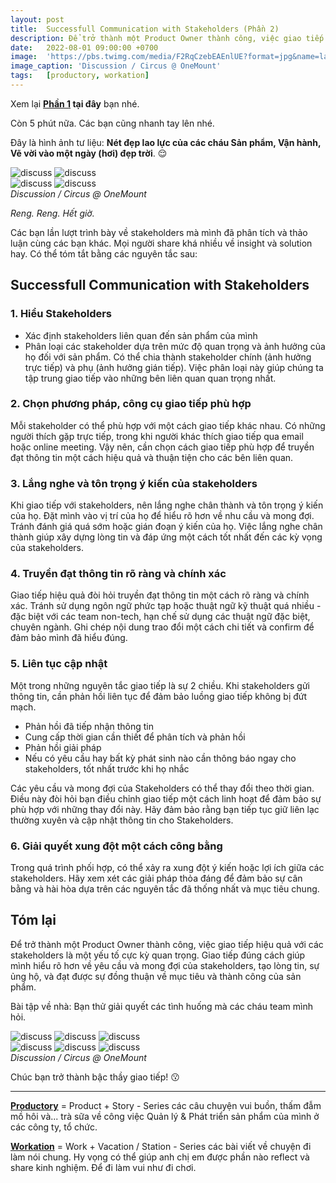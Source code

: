 ```yaml
---
layout: post
title:  Successfull Communication with Stakeholders (Phần 2)
description: Để trở thành một Product Owner thành công, việc giao tiếp hiệu quả với các stakeholders là một yếu tố cực kỳ quan trọng. Giao tiếp đúng cách giúp bạn hiểu rõ hơn về yêu cầu và mong đợi của stakeholders, tạo lòng tin, sự ủng hộ, và đạt được sự đồng thuận về mục tiêu và thành công của sản phẩm.
date:   2022-08-01 09:00:00 +0700
image:  'https://pbs.twimg.com/media/F2RqCzebEAEnlUE?format=jpg&name=large'
image_caption: 'Discussion / Circus @ OneMount'
tags:   [productory, workation]
---
```


Xem lại **[Phần 1](/blog/successful-communication-with-stakeholders-part-1) tại đây** bạn nhé.

Còn 5 phút nữa. Các bạn cũng nhanh tay lên nhé.

Đây là hình ảnh tư liệu: **Nét đẹp lao lực của các cháu Sản phẩm, Vận hành, Vẽ vời vào một ngày (hơi) đẹp trời**. 😌

<div class="gallery-box">
  <div class="gallery">
    <img src="https://pbs.twimg.com/media/F2RqGCBbYAAQpwE?format=jpg&name=medium" loading="lazy" alt="discuss">
    <img src="https://pbs.twimg.com/media/F2RqO2saoAATnvt?format=jpg&name=medium" loading="lazy" alt="discuss">
  </div>
</div>
<div class="gallery-box">
  <div class="gallery">
    <img src="https://pbs.twimg.com/media/F2RqLYZbIAA2WKz?format=jpg&name=medium" loading="lazy" alt="discuss">
    <img src="https://pbs.twimg.com/media/F2RqQuaaAAACOOZ?format=jpg&name=medium" loading="lazy" alt="discuss">
  </div>
</div>
<em>Discussion / Circus @ OneMount</em>

*Reng. Reng. Hết giờ.*

Các bạn lần lượt trình bày về stakeholders mà mình đã phân tích và thảo luận cùng các bạn khác. Mọi người share khá nhiều về insight và solution hay. Có thể tóm tắt bằng các nguyên tắc sau:

## Successfull Communication with Stakeholders

### 1. Hiểu Stakeholders

- Xác định stakeholders liên quan đến sản phẩm của mình
- Phân loại các stakeholder dựa trên mức độ quan trọng và ảnh hưởng của họ đối với sản phẩm. Có thể chia thành stakeholder chính (ảnh hưởng trực tiếp) và phụ (ảnh hưởng gián tiếp). Việc phân loại này giúp chúng ta tập trung giao tiếp vào những bên liên quan quan trọng nhất.

### 2. Chọn phương pháp, công cụ giao tiếp phù hợp

Mỗi stakeholder có thể phù hợp với một cách giao tiếp khác nhau. Có những người thích gặp trực tiếp, trong khi người khác thích giao tiếp qua email hoặc online meeting. Vậy nên, cần chọn cách giao tiếp phù hợp để truyền đạt thông tin một cách hiệu quả và thuận tiện cho các bên liên quan.

### 3. Lắng nghe và tôn trọng ý kiến của stakeholders

Khi giao tiếp với stakeholders, nên lắng nghe chân thành và tôn trọng ý kiến của họ. Đặt mình vào vị trí của họ để hiểu rõ hơn về nhu cầu và mong đợi. Tránh đánh giá quá sớm hoặc gián đoạn ý kiến của họ. Việc lắng nghe chân thành giúp xây dựng lòng tin và đáp ứng một cách tốt nhất đến các kỳ vọng của stakeholders.

### 4. Truyền đạt thông tin rõ ràng và chính xác

Giao tiếp hiệu quả đòi hỏi truyền đạt thông tin một cách rõ ràng và chính xác. Tránh sử dụng ngôn ngữ phức tạp hoặc thuật ngữ kỹ thuật quá nhiều - đặc biệt với các team non-tech, hạn chế sử dụng các thuật ngữ đặc biệt, chuyên ngành. Ghi chép nội dung trao đổi một cách chi tiết và confirm để đảm bảo mình đã hiểu đúng.

### 5. Liên tục cập nhật

Một trong những nguyên tắc giao tiếp là sự 2 chiều. Khi stakeholders gửi thông tin, cần phản hồi liên tục để đảm bảo luồng giao tiếp không bị đứt mạch.

- Phản hồi đã tiếp nhận thông tin
- Cung cấp thời gian cần thiết để phân tích và phản hồi
- Phản hồi giải pháp
- Nếu có yêu cầu hay bất kỳ phát sinh nào cần thông báo ngay cho stakeholders, tốt nhất trước khi họ nhắc

Các yêu cầu và mong đợi của Stakeholders có thể thay đổi theo thời gian. Điều này đòi hỏi bạn điều chỉnh giao tiếp một cách linh hoạt để đảm bảo sự phù hợp với những thay đổi này. Hãy đảm bảo rằng bạn tiếp tục giữ liên lạc thường xuyên và cập nhật thông tin cho Stakeholders.

### 6. Giải quyết xung đột một cách công bằng

Trong quá trình phối hợp, có thể xảy ra xung đột ý kiến hoặc lợi ích giữa các stakeholders. Hãy xem xét các giải pháp thỏa đáng để đảm bảo sự cân bằng và hài hòa dựa trên các nguyên tắc đã thống nhất và mục tiêu chung. 



## Tóm lại

Để trở thành một Product Owner thành công, việc giao tiếp hiệu quả với các stakeholders là một yếu tố cực kỳ quan trọng. Giao tiếp đúng cách giúp mình hiểu rõ hơn về yêu cầu và mong đợi của stakeholders, tạo lòng tin, sự ủng hộ, và đạt được sự đồng thuận về mục tiêu và thành công của sản phẩm.

Bài tập về nhà: Bạn thử giải quyết các tình huống mà các cháu team mình hỏi. 

<div class="gallery-box">
  <div class="gallery">
    <img src="https://pbs.twimg.com/media/F2Rd5s2aQAE6h0l?format=jpg&name=medium" loading="lazy" alt="discuss">
    <img src="https://pbs.twimg.com/media/F2Rdyu-bwAAjrGE?format=jpg&name=medium" loading="lazy" alt="discuss">
    <img src="https://pbs.twimg.com/media/F2RdwoeboAAvDHS?format=jpg&name=medium" loading="lazy" alt="discuss">
  </div>
</div>
<div class="gallery-box">
  <div class="gallery">
    <img src="https://pbs.twimg.com/media/F2Rd7OsaQAE-mSZ?format=jpg&name=medium" loading="lazy" alt="discuss">
    <img src="https://pbs.twimg.com/media/F2Rd9FtbcAAYWkk?format=jpg&name=medium" loading="lazy" alt="discuss">
    <img src="https://pbs.twimg.com/media/F2Rd3CBbkAASOAp?format=jpg&name=medium" loading="lazy" alt="discuss">
  </div>
</div>
<em>Discussion / Circus @ OneMount</em>

Chúc bạn trở thành bậc thầy giao tiếp! 😗

___

**[Productory](/tags/?tag=productory)** = Product + Story - Series các câu chuyện vui buồn, thấm đẫm mồ hôi và... trà sữa về công việc Quản lý & Phát triển sản phẩm của mình ở các công ty, tổ chức.


**[Workation](/tags/?tag=workation)** = Work + Vacation / Station - Series các bài viết về chuyện đi làm nói chung. Hy vọng có thể giúp anh chị em được phần nào reflect và share kinh nghiệm. Để đi làm vui như đi chơi.
